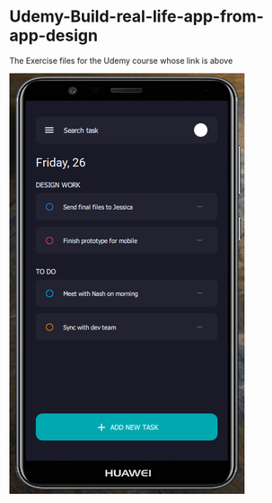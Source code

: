 # Udemy-Build-real-life-app-from-app-design
The Exercise files for the Udemy course whose link is above

![screenshot](sm.PNG)
